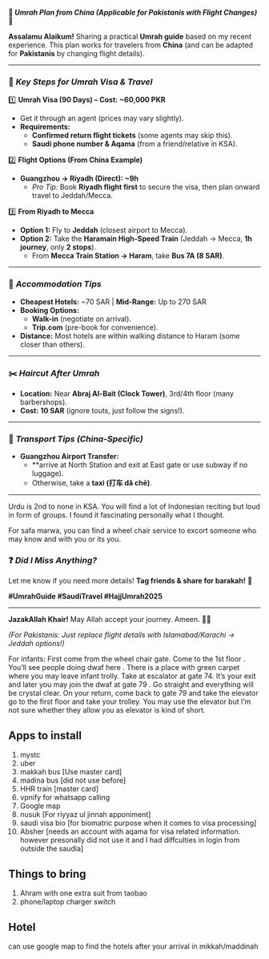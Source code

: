 **🌙 *Umrah Plan from China (Applicable for Pakistanis with Flight Changes)* 🌙**  

**Assalamu Alaikum!** Sharing a practical **Umrah guide** based on my recent experience. This plan works for travelers from **China** (and can be adapted for **Pakistanis** by changing flight details).  

---

### **📌 *Key Steps for Umrah Visa & Travel***  

1️⃣ **Umrah Visa (90 Days) – Cost: ~60,000 PKR**  
   - Get it through an agent (prices may vary slightly).  
   - **Requirements:**  
     - **Confirmed return flight tickets** (some agents may skip this).  
     - **Saudi phone number & Aqama** (from a friend/relative in KSA).  

2️⃣ **Flight Options (From China Example)**  
   - **Guangzhou → Riyadh (Direct): ~9h**  
     - *Pro Tip:* Book **Riyadh flight first** to secure the visa, then plan onward travel to Jeddah/Mecca.  

3️⃣ **From Riyadh to Mecca**  
   - **Option 1:** Fly to **Jeddah** (closest airport to Mecca).  
   - **Option 2:** Take the **Haramain High-Speed Train** (Jeddah → Mecca, **1h journey**, only **2 stops**).  
     - From **Mecca Train Station → Haram**, take **Bus 7A (8 SAR)**.  

---

### **🏨 *Accommodation Tips***  
- **Cheapest Hotels:** ~70 SAR | **Mid-Range:** Up to 270 SAR  
- **Booking Options:**  
  - **Walk-in** (negotiate on arrival).  
  - **Trip.com** (pre-book for convenience).  
- **Distance:** Most hotels are within walking distance to Haram (some closer than others).  

---

### **✂️ *Haircut After Umrah***  
- **Location:** Near **Abraj Al-Bait (Clock Tower)**, 3rd/4th floor (many barbershops).  
- **Cost:** **10 SAR** (ignore touts, just follow the signs!).  

---

### **🚖 *Transport Tips (China-Specific)***  
- **Guangzhou Airport Transfer:**  
  - **arrive at North Station and exit at East gate or use subway if no luggage).  
  - Otherwise, take a **taxi (打车 dǎ chē)**.  

---
Urdu is 2nd to none in KSA. 
You will find a lot of Indonesian reciting but loud in form of groups. I found it fascinating personally what I thought. 

For safa marwa, you can find a wheel chair service to excort someone who may know and with you or its you.

### **❓ *Did I Miss Anything?***  
Let me know if you need more details! **Tag friends & share for barakah!** 🤲  

**#UmrahGuide #SaudiTravel #HajjUmrah2025**  

---  
**JazakAllah Khair!** May Allah accept your journey. Ameen. 🕋✨  

*(For Pakistanis: Just replace flight details with Islamabad/Karachi → Jeddah options!)*

For infants: First come from the wheel chair gate. Come to the 1st floor . You’ll see people doing dwaf here . There is a place with green carpet where you may leave infant trolly. Take at escalator at gate 74. It’s your exit and later you may join the dwaf at gate 79 . Go straight and everything will be crystal clear. On your return, come back to gate 79 and take the elevator go to the first floor and take your trolley. You may use the elevator but I’m not sure whether they allow you as elevator is kind of short.


## Apps to install
1. mystc
2. uber
3. makkah bus [Use master card]
4. madina bus [did not use before]
5. HHR train [master card]
6. vpnify for whatsapp calling
7. Google map
8. nusuk [For riyyaz ul jinnah apponiment]
9. saudi visa bio [for biomatric purpose when it comes to visa processing]
10. Absher [needs an account with aqama for visa related information. however presonally did not use it and I had diffculties in login from outside the saudia]


## Things to bring
1. Ahram with one extra suit from taobao
2. phone/laptop charger switch


## Hotel 
can use google map to find the hotels after your arrival in mikkah/maddinah 
